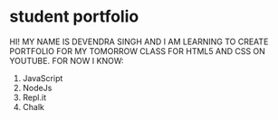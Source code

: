 # student portfolio
HI! MY NAME IS DEVENDRA SINGH AND I AM LEARNING TO CREATE PORTFOLIO FOR MY TOMORROW CLASS FOR HTML5 AND CSS ON YOUTUBE.
FOR NOW I KNOW:
1. JavaScript
2. NodeJs
3. Repl.it
4. Chalk 
